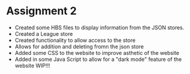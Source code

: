 # Assignment 2

- Created some HBS files to display information from the JSON stores.
- Created a League store
- Created functionality to allow access to the store
- Allows for addition and deleting fromn the json store
- Added some CSS to the website to improve asthetic of the website
- Added in some Java Script to allow for a "dark mode" feature of the website WIP!!!